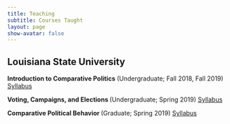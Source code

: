 ```yaml
---
title: Teaching
subtitle: Courses Taught
layout: page
show-avatar: false
---
```


<section class="spotlight">
  <h2> Louisiana State University </h2>
  <p> <b>  Introduction to Comparative Politics</b> (Undergraduate; Fall 2018, Fall 2019) <a href="https://jeonghyunkim.com/IntroCP.pdf"> Syllabus </a> </p>
    <p> <b>  Voting, Campaigns, and Elections </b> (Undergraduate; Spring 2019) <a href="https://jeonghyunkim.com/PS4060_Syllabus.pdf"> Syllabus </a> </p>
      <p> <b>  Comparative Political Behavior </b> (Graduate; Spring 2019) <a href="https://jeonghyunkim.com/PS7975_Syllabus.pdf"> Syllabus </a> </p>

</section>
